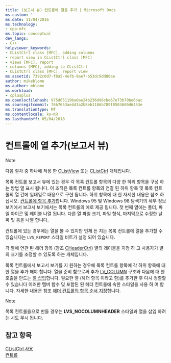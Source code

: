 ```yaml
---
title: (보고서 뷰) 컨트롤에 열을 추가 | Microsoft Docs
ms.custom: ''
ms.date: 11/04/2016
ms.technology:
- cpp-mfc
ms.topic: conceptual
dev_langs:
- C++
helpviewer_keywords:
- CListCtrl class [MFC], adding columns
- report view in CListCtrl class [MFC]
- views [MFC], report
- columns [MFC], adding to CListCtrl
- CListCtrl class [MFC], report view
ms.assetid: 7392c0d7-f8a5-4e7b-9ae7-b53dc9dd80ae
author: mikeblome
ms.author: mblome
ms.workload:
- cplusplus
ms.openlocfilehash: 975d65119ba0ae24b236d96cbe67e73b70be6bac
ms.sourcegitcommit: 76b7653ae443a2b8eb1186b789f8503609d6453e
ms.translationtype: MT
ms.contentlocale: ko-KR
ms.lasthandoff: 05/04/2018
---
```

# <a name="adding-columns-to-the-control-report-view"></a>컨트롤에 열 추가(보고서 뷰)
> [!NOTE]
>  다음 절차 중 하나에 적용 한 [CListView](../mfc/reference/clistview-class.md) 또는 [CListCtrl](../mfc/reference/clistctrl-class.md) 개체입니다.  
  
 목록 컨트롤 보고서 뷰에 있는 경우 각 목록 컨트롤 항목의 다양 한 하위 항목을 구성 하는 방법 열 표시 됩니다. 이 조직은 목록 컨트롤 항목의 연결 된 하위 항목 및 목록 컨트롤의 열 간에 일대일로 대응으로 구현 됩니다. 하위 항목에 대 한 자세한 내용은 참조 하십시오. [컨트롤에 항목 추가](../mfc/adding-items-to-the-control.md)합니다. Windows 95 및 Windows 98 탐색기의 세부 정보 보기에서 보고서 보기에서는 목록 컨트롤의 예로 제공 됩니다. 첫 번째 열에는 폴더, 파일 아이콘 및 레이블 나열 됩니다. 다른 열 파일 크기, 파일 형식, 마지막으로 수정한 날짜 및 등을 나열 합니다.  
  
 컨트롤에 있는 경우에는 열을 볼 수 있지만 언제 든 지는 목록 컨트롤에 열을 추가할 수 있습니다는 `LVS_REPORT` 스타일 비트가 설정 되어 있습니다.  
  
 각 열에 연관 된 헤더 항목 (참조 [CHeaderCtrl](../mfc/reference/cheaderctrl-class.md)) 열의 레이블을 지정 하 고 사용자가 열의 크기를 조정할 수 있도록 하는 개체입니다.  
  
 목록 컨트롤에서 보고서 보기를 지 원하는 경우에 목록 컨트롤 항목에 각 하위 항목에 대 한 열을 추가 해야 합니다. 열을 준비 함으로써 추가 [LV_COLUMN](http://msdn.microsoft.com/library/windows/desktop/bb774743) 구조와 다음에 대 한 호출을 만드는 [열 삽입](../mfc/reference/clistctrl-class.md#insertcolumn)합니다. 필요한 열 (헤더 항목 이라고 함)를 추가한 후 다시 정렬할 수 있습니다 이러한 멤버 함수 및 포함된 된 헤더 컨트롤에 속한 스타일을 사용 하 여 합니다. 자세한 내용은 참조 [헤더 컨트롤의 항목 순서 지정](../mfc/ordering-items-in-the-header-control.md)합니다.  
  
> [!NOTE]
>  목록 컨트롤을으로 만들 경우는 **LVS_NOCOLUMNHEADER** 스타일과 열을 삽입 하려는 시도 무시 됩니다.  
  
## <a name="see-also"></a>참고 항목  
 [CListCtrl 사용](../mfc/using-clistctrl.md)   
 [컨트롤](../mfc/controls-mfc.md)

